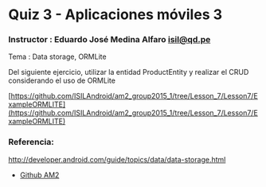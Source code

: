 # Quiz 3 - Aplicaciones móviles 3

### Instructor : Eduardo José Medina Alfaro isil@qd.pe

Tema : Data storage, ORMLite

Del siguiente ejercicio, utilizar la entidad ProductEntity y realizar el CRUD considerando el uso de ORMLite

[https://github.com/ISILAndroid/am2_group2015_1/tree/Lesson_7/Lesson7/ExampleORMLITE](https://github.com/ISILAndroid/am2_group2015_1/tree/Lesson_7/Lesson7/ExampleORMLITE)


### Referencia: 
http://developer.android.com/guide/topics/data/data-storage.html


 * [Github AM2](https://github.com/ISILAndroid/am2_group2015_1)

